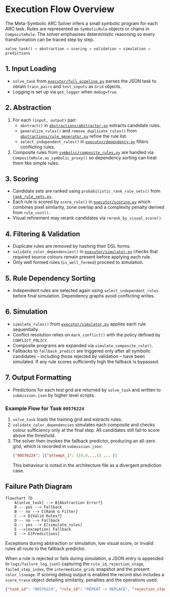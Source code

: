 # Execution Flow Overview

The Meta-Symbolic ARC Solver infers a small symbolic program for each ARC task. Rules are represented as `SymbolicRule` objects or chains in `CompositeRule`. The solver emphasises deterministic reasoning so every transformation can be traced step by step.

```
solve_task() → abstraction → scoring → validation → simulation → predictions
```

## 1. Input Loading
- `solve_task` from [`executor/full_pipeline.py`](arc_solver/src/executor/full_pipeline.py) parses the JSON task to obtain `train_pairs` and `test_inputs` as `Grid` objects.
- Logging is set up via `get_logger` when `debug=True`.

## 2. Abstraction
1. For each `(input, output)` pair:
   - `abstract()` in [`abstractions/abstractor.py`](arc_solver/src/abstractions/abstractor.py) extracts candidate rules.
   - `generalize_rules()` and `remove_duplicate_rules()` from [`abstractions/rule_generator.py`](arc_solver/src/abstractions/rule_generator.py) refine the rule list.
   - `select_independent_rules()` in [`executor/dependency.py`](arc_solver/src/executor/dependency.py) filters conflicting rules.
2. Composite rules from [`symbolic/composite_rules.py`](arc_solver/src/symbolic/composite_rules.py) are handled via `CompositeRule.as_symbolic_proxy()` so dependency sorting can treat them like simple rules.

## 3. Scoring
- Candidate sets are ranked using `probabilistic_rank_rule_sets()` from [`rank_rule_sets.py`](arc_solver/src/rank_rule_sets.py).
- Each rule is scored by `score_rule()` in [`executor/scoring.py`](arc_solver/src/executor/scoring.py) which combines pixel similarity, zone overlap and a complexity penalty derived from `rule_cost()`.
- Visual refinement may rerank candidates via `rerank_by_visual_score()`.

## 4. Filtering & Validation
- Duplicate rules are removed by hashing their DSL forms.
- `validate_color_dependencies()` in [`executor/simulator.py`](arc_solver/src/executor/simulator.py) checks that required source colours remain present before applying each rule.
- Only well formed rules (``is_well_formed``) proceed to simulation.

## 5. Rule Dependency Sorting
- Independent rules are selected again using `select_independent_rules` before final simulation. Dependency graphs avoid conflicting writes.

## 6. Simulation
- `simulate_rules()` from [`executor/simulator.py`](arc_solver/src/executor/simulator.py) applies each rule sequentially.
- Conflict resolution relies on `mark_conflict()` with the policy defined by `CONFLICT_POLICY`.
- Composite programs are expanded via `simulate_composite_rule()`.
- Fallbacks to `fallback_predict` are triggered only after all symbolic candidates – including those rejected by validation – have been simulated.  If any rule scores sufficiently high the fallback is bypassed.

## 7. Output Formatting
- Predictions for each test grid are returned by `solve_task` and written to `submission.json` by higher level scripts.

### Example Flow for Task `00576224`
1. `solve_task` loads the training grid and extracts rules.
2. `validate_color_dependencies` simulates each composite and checks colour sufficiency only at the final step. All candidates still fail to score above the threshold.
3. The solver then invokes the fallback predictor, producing an all-zero grid, which is recorded in `submission.json`:
   ```json
   {"00576224": [{"attempt_1": [[0,0,...]] ... }]
   ```
   This behaviour is noted in the architecture file as a divergent prediction case.

## Failure Path Diagram
```mermaid
flowchart TD
    A[solve_task] --> B{Abstraction Error?}
    B -- yes --> Fallback
    B -- no --> C[Rank & Filter]
    C --> D{Valid Rules?}
    D -- no --> Fallback
    D -- yes --> E[simulate_rules]
    E -->|exception| Fallback
    E --> G[Predictions]
```
Exceptions during abstraction or simulation, low visual score, or invalid rules all route to the fallback predictor.

When a rule is rejected or fails during simulation, a JSON entry is appended to `logs/failure_log.jsonl` capturing the `rule_id`, `rejection_stage`, `failed_step_index`, the `intermediate_grids` snapshot and the present `color_lineage`.  If scoring debug output is enabled the record also includes a `score_trace` object detailing similarity, penalties and the operations used.
```json
{"task_id": "00576224", "rule_id": "REPEAT -> REPLACE", "rejection_stage": "validation", "failed_step_index": 0, "reason": "missing_color", "color_lineage": [[1,2]], "intermediate_grids": [[[1,2],[2,1]]]}
```


